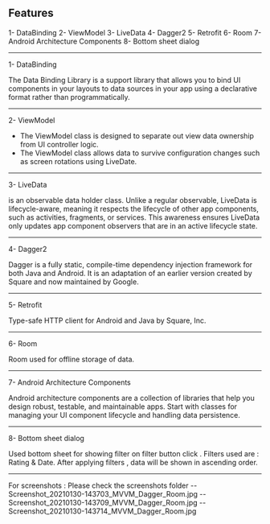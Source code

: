 ## Features
1- DataBinding
2- ViewModel
3- LiveData
4- Dagger2
5- Retrofit
6- Room
7- Android Architecture Components
8- Bottom sheet dialog

--------------------------------

1- DataBinding

The Data Binding Library is a support library that allows you to bind UI components in your layouts to data sources in your app using a declarative format rather than programmatically.

--------------------------------

2- ViewModel

- The ViewModel class is designed to separate out view data ownership from UI controller logic.
- The ViewModel class allows data to survive configuration changes such as screen rotations using LiveDate.

--------------------------------

3- LiveData

is an observable data holder class. Unlike a regular observable, LiveData is lifecycle-aware, meaning it respects the lifecycle of other app components, such as activities, fragments, or services. This awareness ensures LiveData only updates app component observers that are in an active lifecycle state.

--------------------------------

4- Dagger2

Dagger is a fully static, compile-time dependency injection framework for both Java and Android. It is an adaptation of an earlier version created by Square and now maintained by Google.

--------------------------------

5- Retrofit

Type-safe HTTP client for Android and Java by Square, Inc.


--------------------------------

6- Room

Room used for offline storage of data.

--------------------------------

7- Android Architecture Components

Android architecture components are a collection of libraries that help you design robust, testable, and maintainable apps. Start with classes for managing your UI component lifecycle and handling data persistence.

--------------------------------

8- Bottom sheet dialog

Used bottom sheet for showing filter on filter button click . Filters used are : Rating & Date.
After applying filters , data will be shown in ascending order.

--------------------------------


For screenshots : Please check the screenshots folder
-- Screenshot_20210130-143703_MVVM_Dagger_Room.jpg
-- Screenshot_20210130-143709_MVVM_Dagger_Room.jpg
-- Screenshot_20210130-143714_MVVM_Dagger_Room.jpg